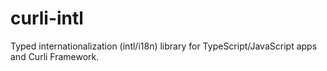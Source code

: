 # curli-intl
Typed internationalization (intl/i18n) library for TypeScript/JavaScript apps and Curli Framework.
